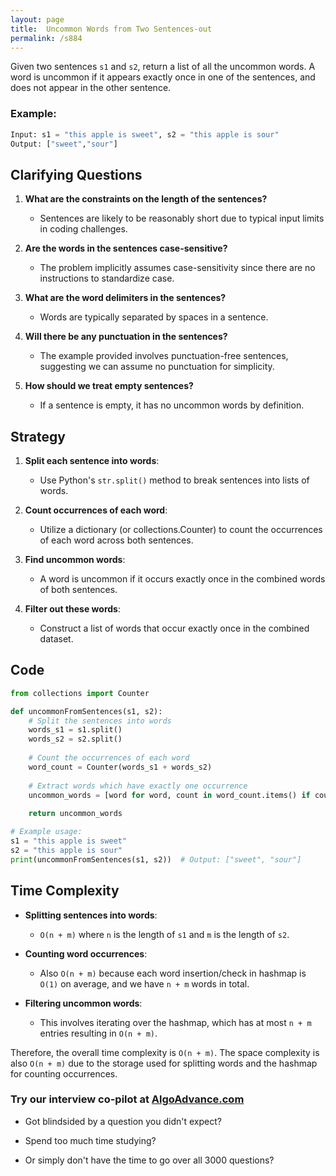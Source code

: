 ```yaml
---
layout: page
title:  Uncommon Words from Two Sentences-out
permalink: /s884
---
```


Given two sentences `s1` and `s2`, return a list of all the uncommon words. A word is uncommon if it appears exactly once in one of the sentences, and does not appear in the other sentence.

### Example:

```python
Input: s1 = "this apple is sweet", s2 = "this apple is sour"
Output: ["sweet","sour"]
```

## Clarifying Questions

1. **What are the constraints on the length of the sentences?**
   - Sentences are likely to be reasonably short due to typical input limits in coding challenges.

2. **Are the words in the sentences case-sensitive?**
   - The problem implicitly assumes case-sensitivity since there are no instructions to standardize case.

3. **What are the word delimiters in the sentences?**
   - Words are typically separated by spaces in a sentence.

4. **Will there be any punctuation in the sentences?**
   - The example provided involves punctuation-free sentences, suggesting we can assume no punctuation for simplicity.

5. **How should we treat empty sentences?**
   - If a sentence is empty, it has no uncommon words by definition.

## Strategy

1. **Split each sentence into words**:
   - Use Python's `str.split()` method to break sentences into lists of words.

2. **Count occurrences of each word**:
   - Utilize a dictionary (or collections.Counter) to count the occurrences of each word across both sentences.

3. **Find uncommon words**:
   - A word is uncommon if it occurs exactly once in the combined words of both sentences.

4. **Filter out these words**:
   - Construct a list of words that occur exactly once in the combined dataset.

## Code

```python
from collections import Counter

def uncommonFromSentences(s1, s2):
    # Split the sentences into words
    words_s1 = s1.split()
    words_s2 = s2.split()
    
    # Count the occurrences of each word
    word_count = Counter(words_s1 + words_s2)
    
    # Extract words which have exactly one occurrence
    uncommon_words = [word for word, count in word_count.items() if count == 1]
    
    return uncommon_words

# Example usage:
s1 = "this apple is sweet"
s2 = "this apple is sour"
print(uncommonFromSentences(s1, s2))  # Output: ["sweet", "sour"]
```

## Time Complexity

- **Splitting sentences into words**:
  - `O(n + m)` where `n` is the length of `s1` and `m` is the length of `s2`.
  
- **Counting word occurrences**:
  - Also `O(n + m)` because each word insertion/check in hashmap is `O(1)` on average, and we have `n + m` words in total.

- **Filtering uncommon words**:
  - This involves iterating over the hashmap, which has at most `n + m` entries resulting in `O(n + m)`.

Therefore, the overall time complexity is `O(n + m)`. The space complexity is also `O(n + m)` due to the storage used for splitting words and the hashmap for counting occurrences.


### Try our interview co-pilot at [AlgoAdvance.com](https://algoAdvance.com)

- Got blindsided by a question you didn't expect?

- Spend too much time studying?

- Or simply don't have the time to go over all 3000 questions?

